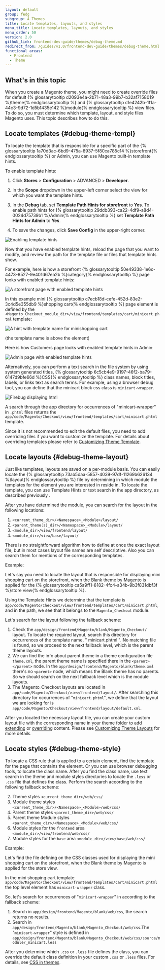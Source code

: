 ```yaml
---
layout: default
group: fedg
subgroup: A_Themes
title: Locate templates, layouts, and styles
menu_title: Locate templates, layouts, and styles
menu_order: 50
version: 2.0
github_link: frontend-dev-guide/themes/debug-theme.md
redirect_from: /guides/v1.0/frontend-dev-guide/themes/debug-theme.html
functional_areas:
  - Frontend
  - Theme
---
```


<h2 id="debug-theme-intro">What's in this topic</h2>

When you create a Magento theme, you might need to create override files for default {% glossarytooltip d2093e4a-2b71-48a3-99b7-b32af7158019 %}theme{% endglossarytooltip %} and {% glossarytooltip c1e4242b-1f1a-44c3-9d72-1d5b1435e142 %}module{% endglossarytooltip %} view files. To do so, you must determine which template, layout, and style files Magento uses. This topic describes how to do this.

## Locate templates {#debug-theme-templ}

To locate the template that is responsible for a specific part of the {% glossarytooltip 1a70d3ac-6bd9-475a-8937-5f80ca785c14 %}storefront{% endglossarytooltip %} or Admin, you can use Magento built-in template hints.

To enable template hints:

1. Click **Stores** > **Configuration** > ADVANCED > **Developer**.

2. In the **Scope** dropdown in the upper-left corner select the view for which you want the template hints.

3. In the **Debug** tab, set **Template Path Hints for storefront** to **Yes**. To enable path hints for {% glossarytooltip 29ddb393-ca22-4df9-a8d4-0024d75739b1 %}Admin{% endglossarytooltip %} set **Template Path Hints for Admin** to **Yes**.
4. To save the changes, click **Save Config** in the upper-right corner.
<p><img src="{{ site.baseurl }}/common/images/fdg_debug_theme.png" alt="Enabling template hints"></p>

Now that you have enabled template hints, reload the page that you want to modify, and review the path for the template file or files that template hints show.

For example, here is how a storefront {% glossarytooltip 50e49338-1e6c-4473-8527-9e401d67ea2b %}category{% endglossarytooltip %} page looks with enabled template hints:
<p><img src="{{ site.baseurl }}/common/images/theme_debug2.png" alt="A storefront page with enabled template hints"></p>

In this example mini {% glossarytooltip c7ecb18d-cefe-452d-83e2-3c4d5e355db9 %}shopping cart{% endglossarytooltip %} page element is defined by the `<Magento_Checkout_module_dir>/view/frontend/templates/cart/minicart.phtml` template:

<p><img src="{{ site.baseurl }}/common/images/theme_debug3.png" alt="A hint with template name for minishopping cart"></p>
(the template name is above the element)

Here is how Customers page looks with enabled template hints in Admin:
<p><img src="{{ site.baseurl }}/common/images/theme_debug5.png" alt="Admin page with enabled template hints"></p>

Alternatively, you can perform a text search in the file system by using system generated titles, {% glossarytooltip 6c5cb4e9-9197-46f2-ba79-6147d9bfe66d %}CSS{% endglossarytooltip %} class names, block titles, labels, or links text as search terms.
For example, using a browser debug tool, you can define that the minicart block css class is `minicart-wrapper`.
<p><img src="{{ site.baseurl }}/common/images/theme_debug4.png" alt="Firebug displaying html"></p>

A search through the app directory for occurrences of "minicart-wrapper" in `.phtml` files returns the `app/code/Magento/Checkout/view/frontend/templates/cart/minicart.phtml` template.

Since it is not recommended to edit the default files, you need to add overriding files if you want to customize the template. For details about overriding templates please refer to <a href="{{ page.baseurl }}frontend-dev-guide/templates/template-walkthrough.html">Customizing Theme Template</a>.


## Locate layouts {#debug-theme-layout}
Just like templates, layouts are saved on a per-module basis. You can easily locate the {% glossarytooltip 73ab5daa-5857-4039-97df-11269b626134 %}layout{% endglossarytooltip %} file by determining in which module the templates for the element you are interested in reside in. To locate the template, you can use Template Hints or text search in the app directory, as described previously .

After you have determined the module, you can search for the layout in the following locations:

1. `<current_theme_dir>/<Namespace>_<Module>/layout/`
2. `<parent_theme(s)_dir>/<Namespace>_<Module>/layout/`
3. `<module_dir>/view/frontend/layout/`
4. `<module_dir>/view/base/layout/`

There is no straightforward algorithm how to define at once the exact layout file, but in most cases layout file names are self descriptive. Also you can search them for mentions of the corresponding templates.

Example:

Let's say you need to locate the layout that is responsible for displaying mini shopping cart on the storefront, when the Blank theme by Magento is applied for the {% glossarytooltip ca5a9ff1-8182-4fc4-a34b-9b3f831dbf3f %}store view{% endglossarytooltip %}.

Using the Template Hints we determine that the template is `app/code/Magento/Checkout/view/frontend/templates/cart/minicart.phtml`, and in the path, we see that it belongs to the `Magento_Checkout` module.

Let's search for the layout following the fallback scheme:

1. Check the `app/design/frontend/Magento/blank/Magento_Checkout/` layout. To locate the required layout, search this directory for occurrences of the template name, " minicart.phtml ". No matching file is found, so we proceed to the next fallback level, which is the parent theme layouts.
2. We can find the info about parent theme in a theme configuration file `theme.xml`, the parent theme name is specified there in the `<parent></parent>` node. In the `app/design/frontend/Magento/blank/theme.xml` there's no `<parent>` node, which means the Blank theme has no parents. So we should search on the next fallback level which is the module layouts.
3. The Magento_Checkout layouts are located in `app/code/Magento/Checkout/view/frontend/layout/`. After searching this directory for occurrences of "`minicart.phtml`", we define that the layout we are looking for is `app/code/Magento/Checkout/view/frontend/layout/default.xml`.

After you located the necessary layout file, you can create your custom layout file with the corresponding name in your theme folder to add <a href="{{ page.baseurl }}frontend-dev-guide/layouts/layout-extend.html" target="_blank">extending</a> or <a href="{{ page.baseurl }}frontend-dev-guide/layouts/layout-override.html" target="_blank">overriding</a> content. Please see <a href="{{ page.baseurl }}frontend-dev-guide/layouts/layout-overview.html">Customizing Theme Layouts</a> for more details.


## Locate styles {#debug-theme-style}
To locate a CSS rule that is applied to a certain element, find the template for the page that contains the element. Or you can use browser debugging tools, to locate the class name.
After you find the class name, use text search in the theme and module styles directories to locate the `.less` or `.css` file that defines the class. Perform the search according to the following fallback scheme:


2. Theme styles `<current_theme_dir>/web/css/`
2. Module theme styles `<current_theme_dir>/<Namespace>_<Module>/web/css/`
3. Parent theme styles `<parent_theme_dir>/web/css/`
4. Parent theme Module styles `<parent_theme_dir>/<Namespace>_<Module>/web/css/`
5. Module styles for the `frontend` area `<module_dir>/view/frontend/web/css/`
6. Module styles for the `base` area `<module_dir>/view/base/web/css/`

Example:

Let's find the file defining on the CSS classes used for displaying the mini shopping cart on the storefront, when the Blank theme by Magento is applied for the store view.

In the mini shopping cart template `app/code/Magento/Checkout/view/frontend/templates/cart/minicart.phtml` the top level element has `minicart-wrapper` class.

So, let's search for occurrences of "`minicart-wrapper`" in according to the fallback scheme:

1. Search in `app/design/frontend/Magento/blank/web/css`, the search returns no results.
2. Search in `app/design/frontend/Magento/blank/Magento_Checkout/web/css`.The "`minicart-wrapper`" style is defined in `app/design/frontend/Magento/blank/Magento_Checkout/web/css/source/module/_minicart.less`

<p>After you determine which <code>.css</code> or <code>.less</code> file defines the class, you can override the default class definition in your custom <code>.css</code> or <code>.less</code> files.  For details, see <a href="{{ page.baseurl }}frontend-dev-guide/css-topics/css-themes.html">CSS in themes</a>.</p>
